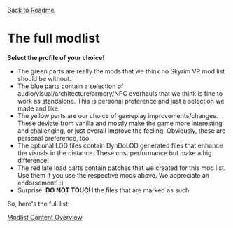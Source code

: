 [Back to Readme](https://github.com/Kvitekvist/FUS/blob/main/README.md)

# The full modlist

**Select the profile of your choice!** 

- The green parts are really the mods that we think no Skyrim VR mod list should be without.
- The blue parts contain a selection of audio/visual/architecture/armory/NPC overhauls that we think is fine to work as standalone. This is personal preference and just a selection we made and like.
- The yellow parts are our choice of gameplay improvements/changes. These deviate from vanilla and mostly make the game more interesting and challenging, or just overall improve the feeling. Obviously, these are personal preference, too.
- The optional LOD files contain DynDoLOD generated files that enhance the visuals in the distance. These cost performance but make a big difference!
- The red late load parts contain patches that we created for this mod list. Use them if you use the respective mods above. We appreciate an endorsement! :)
- Surprise: **DO NOT TOUCH** the files that are marked as such. 

So, here's the full list:


[Modlist Content Overview](https://app.powerbi.com/view?r=eyJrIjoiMDE4NTA0ZTMtOWMzNy00OTIxLTg0NzctN2FkNzNlM2ZhM2JiIiwidCI6ImY3MTc4NmIzLTY4YzAtNDQ1NC04ZGE1LWI5N2NlZWEzMjZlNiIsImMiOjh9&pageName=ReportSection1d1d6d2610f6ce70d78d)